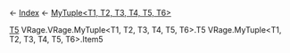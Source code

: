 ← [Index](Api-Index) ← [MyTuple<T1, T2, T3, T4, T5, T6>](VRage.MyTuple`6)

[T5]() VRage.VRage.MyTuple<T1, T2, T3, T4, T5, T6>.T5 VRage.MyTuple<T1, T2, T3, T4, T5, T6>.Item5